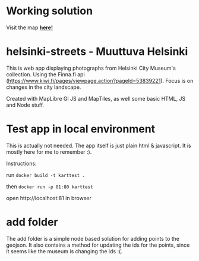 # Working solution

Visit the map **[here!](https://karttest.calmbush-bbb24782.northeurope.azurecontainerapps.io/ "Helsinki street map")**
  
# helsinki-streets - Muuttuva Helsinki

This is web app displaying photographs from Helsinki City Museum's collection. Using the Finna.fi api (https://www.kiwi.fi/pages/viewpage.action?pageId=53839221). Focus is on changes in the city landscape.
  
Created with MapLibre Gl JS and MapTiles, as well some basic HTML, JS and Node stuff.
  
# Test app in local environment

This is actually not needed. The app itself is just plain html & javascript. It is mostly here for me to remember :).

Instructions:
  
run ```docker build -t karttest .```
  
then ```docker run -p 81:80 karttest```
  
open http://localhost:81 in browser
  
# add folder
  
The add folder is a simple node based solution for adding points to the geojson.
It also contains a method for updating the ids for the points, since it seems like the museum is changing the ids :(.